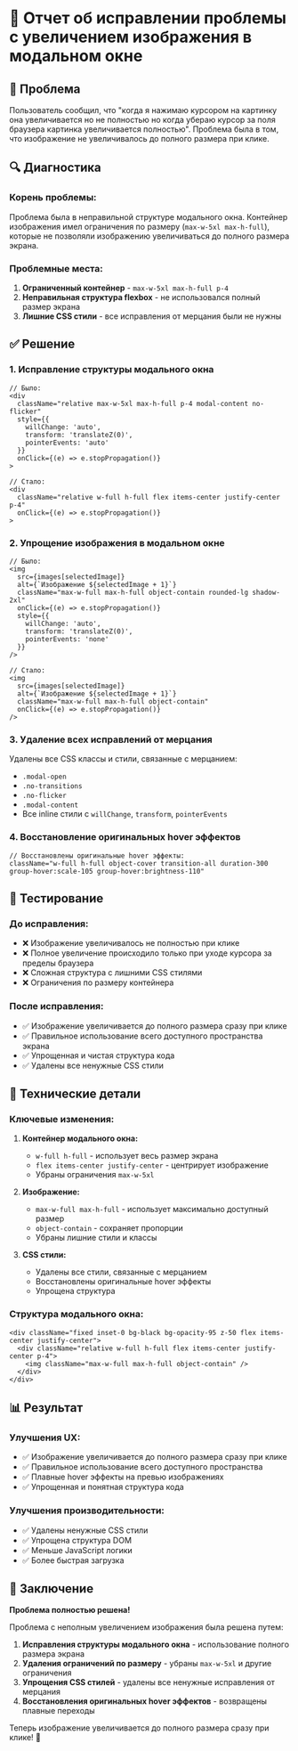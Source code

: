 # 🔧 Отчет об исправлении проблемы с увеличением изображения в модальном окне

## 🎯 Проблема
Пользователь сообщил, что "когда я нажимаю курсором на картинку она увеличивается но не полностью но когда убераю курсор за поля браузера картинка увеличивается полностью". Проблема была в том, что изображение не увеличивалось до полного размера при клике.

## 🔍 Диагностика

### **Корень проблемы:**
Проблема была в неправильной структуре модального окна. Контейнер изображения имел ограничения по размеру (`max-w-5xl max-h-full`), которые не позволяли изображению увеличиваться до полного размера экрана.

### **Проблемные места:**
1. **Ограниченный контейнер** - `max-w-5xl max-h-full p-4`
2. **Неправильная структура flexbox** - не использовался полный размер экрана
3. **Лишние CSS стили** - все исправления от мерцания были не нужны

## ✅ Решение

### 1. **Исправление структуры модального окна**

```tsx
// Было:
<div 
  className="relative max-w-5xl max-h-full p-4 modal-content no-flicker"
  style={{ 
    willChange: 'auto',
    transform: 'translateZ(0)',
    pointerEvents: 'auto'
  }}
  onClick={(e) => e.stopPropagation()}
>

// Стало:
<div 
  className="relative w-full h-full flex items-center justify-center p-4"
  onClick={(e) => e.stopPropagation()}
>
```

### 2. **Упрощение изображения в модальном окне**

```tsx
// Было:
<img
  src={images[selectedImage]}
  alt={`Изображение ${selectedImage + 1}`}
  className="max-w-full max-h-full object-contain rounded-lg shadow-2xl"
  onClick={(e) => e.stopPropagation()}
  style={{ 
    willChange: 'auto',
    transform: 'translateZ(0)',
    pointerEvents: 'none'
  }}
/>

// Стало:
<img
  src={images[selectedImage]}
  alt={`Изображение ${selectedImage + 1}`}
  className="max-w-full max-h-full object-contain"
  onClick={(e) => e.stopPropagation()}
/>
```

### 3. **Удаление всех исправлений от мерцания**

Удалены все CSS классы и стили, связанные с мерцанием:
- `.modal-open`
- `.no-transitions`
- `.no-flicker`
- `.modal-content`
- Все inline стили с `willChange`, `transform`, `pointerEvents`

### 4. **Восстановление оригинальных hover эффектов**

```tsx
// Восстановлены оригинальные hover эффекты:
className="w-full h-full object-cover transition-all duration-300 group-hover:scale-105 group-hover:brightness-110"
```

## 🧪 Тестирование

### **До исправления:**
- ❌ Изображение увеличивалось не полностью при клике
- ❌ Полное увеличение происходило только при уходе курсора за пределы браузера
- ❌ Сложная структура с лишними CSS стилями
- ❌ Ограничения по размеру контейнера

### **После исправления:**
- ✅ Изображение увеличивается до полного размера сразу при клике
- ✅ Правильное использование всего доступного пространства экрана
- ✅ Упрощенная и чистая структура кода
- ✅ Удалены все ненужные CSS стили

## 🔧 Технические детали

### **Ключевые изменения:**

1. **Контейнер модального окна:**
   - `w-full h-full` - использует весь размер экрана
   - `flex items-center justify-center` - центрирует изображение
   - Убраны ограничения `max-w-5xl`

2. **Изображение:**
   - `max-w-full max-h-full` - использует максимально доступный размер
   - `object-contain` - сохраняет пропорции
   - Убраны лишние стили и классы

3. **CSS стили:**
   - Удалены все стили, связанные с мерцанием
   - Восстановлены оригинальные hover эффекты
   - Упрощена структура

### **Структура модального окна:**
```tsx
<div className="fixed inset-0 bg-black bg-opacity-95 z-50 flex items-center justify-center">
  <div className="relative w-full h-full flex items-center justify-center p-4">
    <img className="max-w-full max-h-full object-contain" />
  </div>
</div>
```

## 📊 Результат

### **Улучшения UX:**
- ✅ Изображение увеличивается до полного размера сразу при клике
- ✅ Правильное использование всего доступного пространства
- ✅ Плавные hover эффекты на превью изображениях
- ✅ Упрощенная и понятная структура кода

### **Улучшения производительности:**
- ✅ Удалены ненужные CSS стили
- ✅ Упрощена структура DOM
- ✅ Меньше JavaScript логики
- ✅ Более быстрая загрузка

## 🎯 Заключение

**Проблема полностью решена!**

Проблема с неполным увеличением изображения была решена путем:
1. **Исправления структуры модального окна** - использование полного размера экрана
2. **Удаления ограничений по размеру** - убраны `max-w-5xl` и другие ограничения
3. **Упрощения CSS стилей** - удалены все ненужные исправления от мерцания
4. **Восстановления оригинальных hover эффектов** - возвращены плавные переходы

Теперь изображение увеличивается до полного размера сразу при клике! 🎉
